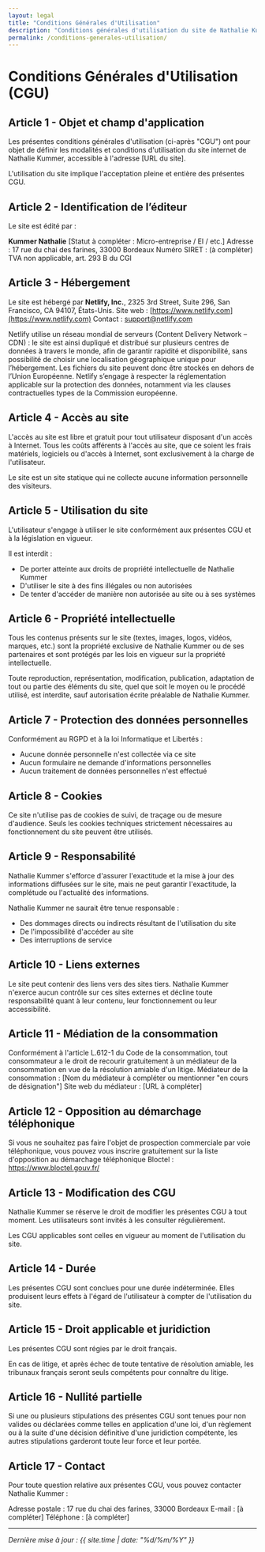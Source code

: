 ```yaml
---
layout: legal
title: "Conditions Générales d'Utilisation"
description: "Conditions générales d'utilisation du site de Nathalie Kummer, professeure de yoga à Lacanau."
permalink: /conditions-generales-utilisation/
---
```


# Conditions Générales d'Utilisation (CGU)

## Article 1 - Objet et champ d'application

Les présentes conditions générales d'utilisation (ci-après "CGU") ont pour objet de définir les modalités et conditions d'utilisation du site internet de Nathalie Kummer, accessible à l'adresse [URL du site].

L'utilisation du site implique l'acceptation pleine et entière des présentes CGU.

## Article 2 - Identification de l’éditeur

Le site est édité par :

**Kummer Nathalie**
[Statut à compléter : Micro-entreprise / EI / etc.]
Adresse : 17 rue du chai des farines, 33000 Bordeaux
Numéro SIRET : (à compléter)
TVA non applicable, art. 293 B du CGI

## Article 3 - Hébergement

Le site est hébergé par **Netlify, Inc.**, 2325 3rd Street, Suite 296, San Francisco, CA 94107, États-Unis.
Site web : [https://www.netlify.com](https://www.netlify.com)
Contact : support@netlify.com

Netlify utilise un réseau mondial de serveurs (Content Delivery Network – CDN) : le site est ainsi dupliqué et distribué sur plusieurs centres de données à travers le monde, afin de garantir rapidité et disponibilité, sans possibilité de choisir une localisation géographique unique pour l’hébergement.
Les fichiers du site peuvent donc être stockés en dehors de l’Union Européenne. Netlify s’engage à respecter la réglementation applicable sur la protection des données, notamment via les clauses contractuelles types de la Commission européenne.

## Article 4 - Accès au site

L'accès au site est libre et gratuit pour tout utilisateur disposant d'un accès à Internet. Tous les coûts afférents à l'accès au site, que ce soient les frais matériels, logiciels ou d'accès à Internet, sont exclusivement à la charge de l'utilisateur.

Le site est un site statique qui ne collecte aucune information personnelle des visiteurs.

## Article 5 - Utilisation du site

L'utilisateur s'engage à utiliser le site conformément aux présentes CGU et à la législation en vigueur.

Il est interdit :
- De porter atteinte aux droits de propriété intellectuelle de Nathalie Kummer
- D'utiliser le site à des fins illégales ou non autorisées
- De tenter d'accéder de manière non autorisée au site ou à ses systèmes

## Article 6 - Propriété intellectuelle

Tous les contenus présents sur le site (textes, images, logos, vidéos, marques, etc.) sont la propriété exclusive de Nathalie Kummer ou de ses partenaires et sont protégés par les lois en vigueur sur la propriété intellectuelle.

Toute reproduction, représentation, modification, publication, adaptation de tout ou partie des éléments du site, quel que soit le moyen ou le procédé utilisé, est interdite, sauf autorisation écrite préalable de Nathalie Kummer.

## Article 7 - Protection des données personnelles

Conformément au RGPD et à la loi Informatique et Libertés :

- Aucune donnée personnelle n'est collectée via ce site
- Aucun formulaire ne demande d'informations personnelles
- Aucun traitement de données personnelles n'est effectué

## Article 8 - Cookies

Ce site n'utilise pas de cookies de suivi, de traçage ou de mesure d'audience. Seuls les cookies techniques strictement nécessaires au fonctionnement du site peuvent être utilisés.

## Article 9 - Responsabilité

Nathalie Kummer s'efforce d'assurer l'exactitude et la mise à jour des informations diffusées sur le site, mais ne peut garantir l'exactitude, la complétude ou l'actualité des informations.

Nathalie Kummer ne saurait être tenue responsable :
- Des dommages directs ou indirects résultant de l'utilisation du site
- De l'impossibilité d'accéder au site
- Des interruptions de service

## Article 10 - Liens externes

Le site peut contenir des liens vers des sites tiers. Nathalie Kummer n'exerce aucun contrôle sur ces sites externes et décline toute responsabilité quant à leur contenu, leur fonctionnement ou leur accessibilité.

## Article 11 - Médiation de la consommation

Conformément à l'article L.612-1 du Code de la consommation, tout consommateur a le droit de recourir gratuitement à un médiateur de la consommation en vue de la résolution amiable d'un litige.
Médiateur de la consommation : [Nom du médiateur à compléter ou mentionner "en cours de désignation"]
Site web du médiateur : [URL à compléter]

## Article 12 - Opposition au démarchage téléphonique

Si vous ne souhaitez pas faire l'objet de prospection commerciale par voie téléphonique, vous pouvez vous inscrire gratuitement sur la liste d'opposition au démarchage téléphonique Bloctel : https://www.bloctel.gouv.fr/

## Article 13 - Modification des CGU

Nathalie Kummer se réserve le droit de modifier les présentes CGU à tout moment. Les utilisateurs sont invités à les consulter régulièrement.

Les CGU applicables sont celles en vigueur au moment de l'utilisation du site.

## Article 14 - Durée

Les présentes CGU sont conclues pour une durée indéterminée. Elles produisent leurs effets à l'égard de l'utilisateur à compter de l'utilisation du site.

## Article 15 - Droit applicable et juridiction

Les présentes CGU sont régies par le droit français.

En cas de litige, et après échec de toute tentative de résolution amiable, les tribunaux français seront seuls compétents pour connaître du litige.

## Article 16 - Nullité partielle

Si une ou plusieurs stipulations des présentes CGU sont tenues pour non valides ou déclarées comme telles en application d'une loi, d'un règlement ou à la suite d'une décision définitive d'une juridiction compétente, les autres stipulations garderont toute leur force et leur portée.

## Article 17 - Contact

Pour toute question relative aux présentes CGU, vous pouvez contacter Nathalie Kummer :

Adresse postale : 17 rue du chai des farines, 33000 Bordeaux
E-mail : [à compléter]
Téléphone : [à compléter]

---

*Dernière mise à jour : {{ site.time | date: "%d/%m/%Y" }}*
